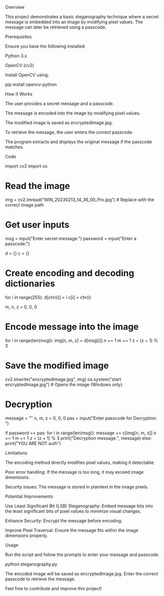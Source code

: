 Overview

This project demonstrates a basic steganography technique where a secret message is embedded into an image by modifying pixel values. The message can later be retrieved using a passcode.

Prerequisites

Ensure you have the following installed:

Python 3.x

OpenCV (cv2)

Install OpenCV using:

pip install opencv-python

How It Works

The user provides a secret message and a passcode.

The message is encoded into the image by modifying pixel values.

The modified image is saved as encryptedImage.jpg.

To retrieve the message, the user enters the correct passcode.

The program extracts and displays the original message if the passcode matches.

Code

import cv2
import os

# Read the image
img = cv2.imread("WIN_20230213_14_36_00_Pro.jpg")  # Replace with the correct image path

# Get user inputs
msg = input("Enter secret message:")
password = input("Enter a passcode:")

d = {}
c = {}

# Create encoding and decoding dictionaries
for i in range(255):
    d[chr(i)] = i
    c[i] = chr(i)

m, n, z = 0, 0, 0

# Encode message into the image
for i in range(len(msg)):
    img[n, m, z] = d[msg[i]]
    n += 1
    m += 1
    z = (z + 1) % 3

# Save the modified image
cv2.imwrite("encryptedImage.jpg", img)
os.system("start encryptedImage.jpg")  # Opens the image (Windows only)

# Decryption
message = ""
n, m, z = 0, 0, 0
pas = input("Enter passcode for Decryption: ")

if password == pas:
    for i in range(len(msg)):
        message += c[img[n, m, z]]
        n += 1
        m += 1
        z = (z + 1) % 3
    print("Decryption message:", message)
else:
    print("YOU ARE NOT auth")

Limitations

The encoding method directly modifies pixel values, making it detectable.

Poor error handling: If the message is too long, it may exceed image dimensions.

Security issues: The message is stored in plaintext in the image pixels.

Potential Improvements

Use Least Significant Bit (LSB) Steganography: Embed message bits into the least significant bits of pixel values to minimize visual changes.

Enhance Security: Encrypt the message before encoding.

Improve Pixel Traversal: Ensure the message fits within the image dimensions properly.

Usage

Run the script and follow the prompts to enter your message and passcode.

python steganography.py

The encoded image will be saved as encryptedImage.jpg. Enter the correct passcode to retrieve the message.

Feel free to contribute and improve this project! 
